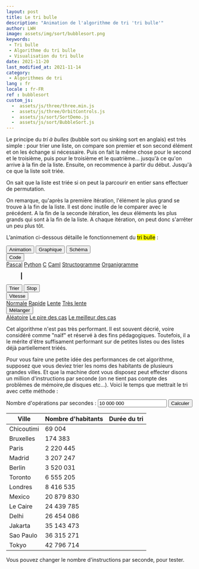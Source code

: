 ```yaml
---
layout: post
title: Le tri bulle
description: "Animation de l'algorithme de tri 'tri bulle'"
author: LWH
image: assets/img/sort/bubblesort.png
keywords: 
 - Tri bulle
 - Algorithme du tri bulle
 - Visualisation du tri bulle
date: 2021-11-20
last_modified_at: 2021-11-14
category: 
 - Algorithmes de tri 
lang : fr
locale : fr-FR
ref : bubblesort
custom_js:
  -  assets/js/three/three.min.js
  -  assets/js/three/OrbitControls.js
  -  assets/js/sort/SortDemo.js
  -  assets/js/sort/BubbleSort.js
---
```



Le principe du <em>tri à bulles</em> (bubble sort ou sinking sort en anglais) est très simple : pour trier une liste, on compare son premier et son second élément et on les échange si nécessaire. Puis on fait la même chose pour le second et le troisième, puis pour le troisième et le quatrième... jusqu'à ce qu'on arrive à la fin de la liste. Ensuite, on recommence à partir du début. Jusqu'à ce que la liste soit triée.

On sait que la liste est triée si on peut la parcourir en entier sans effectuer de permutation.

On remarque, qu'après la première itération, l'élément le plus grand se trouve à la fin de la liste. Il est donc inutile de le comparer avec le précédent. A la fin de la seconde itération, les deux éléments les plus grands qui sont à la fin de la liste. A chaque itération, on peut donc s'arrêter un peu plus tôt.

L’animation ci-dessous détaille le fonctionnement du <mark>tri bulle</mark> :
	
<div class="w3-bar w3-black">
	<button class="w3-bar-item w3-button" onclick="opentab('anim')">Animation</button>
	<button class="w3-bar-item w3-button" onclick="opentab('graph')">Graphique</button>
	<button class="w3-bar-item w3-button" onclick="opentab('schem')">Schéma</button>
	<div class="w3-dropdown-hover">
		<button class="w3-button">Code</button>
		<div class="w3-dropdown-content w3-bar-block w3-card-4">
		  <a href="#" class="w3-bar-item w3-button" title="Pascal" onclick="opentab('pascal');return false;">Pascal</a>
		  <a href="#" class="w3-bar-item w3-button" title="Python" onclick="opentab('python');return false;">Python</a>
		  <a href="#" class="w3-bar-item w3-button" title="C" onclick="opentab('C');return false;">C</a>
		  <a href="#" class="w3-bar-item w3-button" title="Caml" onclick="opentab('caml');return false;">Caml</a>				  
		  <a href="#" class="w3-bar-item w3-button" title="nsd" onclick="opentab('nsd');return false;">Structogramme</a>
		  <a href="#" class="w3-bar-item w3-button" title="Flowchart" onclick="opentab('flowchart');return false;">Organigramme</a>
		</div>
	</div>
</div>

<figure>
	<div id="anim" class="tab" style="position: relative;">
	<canvas id = "sort_canvas" width = "640" height = "295" class="animation" style="position:relative;top:0;left:0;border:1px solid #000000;  margin-bottom:0"> </canvas>
	<canvas id = "sort_canvas_layer" width = "640" height = "100" class="animation" style="position:absolute;top:0;left:0; margin-top:0;"></canvas>
	</div>
	<div id="graph" class="w3-container tab" style="display:none">
	<canvas id = "sort_canvas_graph" width = "640" height = "295" class="animation" style="position:relative;top:0;left:0;border:1px solid #000000;  margin-bottom:0;z-index: 0;"> </canvas>
	</div>
	<div id="schem" class="w3-container tab" style="display:none">
	<canvas id = "sort_canvas_schem" width = "640" height = "295" class="animation" style="position:relative;top:0;left:0;border:1px solid #000000; margin-bottom:0;z-index: 0;"> </canvas>
	</div>	
<div id="C" class="w3-container tab animation" style="display:none ;   width:100%;  height:395px; background-color:white;  overflow:scroll;">
	<div class="c"><ol>
	<li class="li1"><div class="de1"><span class="kw4">void</span> bubble_sort<span class="br0">&#40;</span><span class="kw4">int</span><span class="sy0">*</span> lst<span class="sy0">,</span> <span class="kw4">int</span> size<span class="br0">&#41;</span></div></li>
	<li class="li1"><div class="de1"><span class="br0">&#123;</span></div></li>
	<li class="li1"><div class="de1">&nbsp; &nbsp; <span class="kw4">int</span> pass <span class="sy0">=</span> <span class="nu0">0</span><span class="sy0">;</span></div></li>
	<li class="li1"><div class="de1">&nbsp; &nbsp; <span class="kw4">int</span> swapped <span class="sy0">=</span> <span class="nu0">1</span><span class="sy0">;</span></div></li>
	<li class="li2"><div class="de2">&nbsp; &nbsp; <span class="kw4">int</span> current<span class="sy0">;</span></div></li>
	<li class="li1"><div class="de1">&nbsp; &nbsp; <span class="kw1">while</span> <span class="br0">&#40;</span>swapped<span class="br0">&#41;</span> <span class="br0">&#123;</span></div></li>
	<li class="li1"><div class="de1">&nbsp; &nbsp; &nbsp; &nbsp; swapped <span class="sy0">=</span> <span class="nu0">0</span><span class="sy0">;</span></div></li>
	<li class="li1"><div class="de1">&nbsp; &nbsp; &nbsp; &nbsp; pass <span class="sy0">++;</span> &nbsp; &nbsp; &nbsp;</div></li>
	<li class="li1"><div class="de1">&nbsp; &nbsp; &nbsp; &nbsp; <span class="kw1">for</span> <span class="br0">&#40;</span>current<span class="sy0">=</span><span class="nu0">0</span><span class="sy0">;</span>current<span class="sy0">&lt;</span>size<span class="sy0">-</span>pass<span class="sy0">;</span>current<span class="sy0">++</span><span class="br0">&#41;</span> <span class="br0">&#123;</span></div></li>
	<li class="li2"><div class="de2">&nbsp; &nbsp; &nbsp; &nbsp; <span class="kw1">if</span> <span class="br0">&#40;</span>lst<span class="br0">&#91;</span>current<span class="br0">&#93;</span><span class="sy0">&gt;</span>lst<span class="br0">&#91;</span>current<span class="sy0">ez_plus</span><span class="nu0">1</span><span class="br0">&#93;</span><span class="br0">&#41;</span><span class="br0">&#123;</span></div></li>
	<li class="li1"><div class="de1">&nbsp; &nbsp; &nbsp; &nbsp; &nbsp; &nbsp; swapped <span class="sy0">=</span> <span class="nu0">1</span><span class="sy0">;</span></div></li>
	<li class="li1"><div class="de1">&nbsp; &nbsp; &nbsp; &nbsp; &nbsp; &nbsp; <span class="co1">// On permute les deux éléments</span></div></li>
	<li class="li1"><div class="de1">&nbsp; &nbsp; &nbsp; &nbsp; &nbsp; &nbsp; <span class="kw4">int</span> temp <span class="sy0">=</span> lst<span class="br0">&#91;</span>current<span class="br0">&#93;</span><span class="sy0">;</span></div></li>
	<li class="li1"><div class="de1">&nbsp; &nbsp; &nbsp; &nbsp; &nbsp; &nbsp; lst<span class="br0">&#91;</span>current<span class="br0">&#93;</span> <span class="sy0">=</span> lst<span class="br0">&#91;</span>current<span class="sy0">ez_plus</span><span class="nu0">1</span><span class="br0">&#93;</span><span class="sy0">;</span></div></li>
	<li class="li2"><div class="de2">&nbsp; &nbsp; &nbsp; &nbsp; &nbsp; &nbsp; lst<span class="br0">&#91;</span>current<span class="sy0">ez_plus</span><span class="nu0">1</span><span class="br0">&#93;</span> <span class="sy0">=</span> temp<span class="sy0">;</span></div></li>
	<li class="li1"><div class="de1">&nbsp; &nbsp; &nbsp; &nbsp; <span class="br0">&#125;</span></div></li>
	<li class="li1"><div class="de1">&nbsp; &nbsp; &nbsp; &nbsp; <span class="br0">&#125;</span></div></li>
	<li class="li1"><div class="de1">&nbsp; &nbsp; <span class="br0">&#125;</span></div></li>
	<li class="li1"><div class="de1"><span class="br0">&#125;</span></div></li>
	</ol></div>	
</div>

<div id="python" class="w3-container tab animation" style="display:none ;   width:100%;  height:395px; background-color:white;  overflow:scroll;">
<pre class="python"><code>
def bubble_sort(lst):
swapped = True
pass = 0
while swapped == True:
    swapped = False
    pass = pass + 1
    for current in range(0, len(tableau) - passage):
	if lst[current] > lst[current + 1]:
	    swapped = True
	    # On echange les deux elements
	    lst[current], lst[current + 1] = lst[current + 1],lst[current]
return tableau  
</code></pre>	

</div>		
	
<div id="pascal" class="w3-container tab animation" style="display:none ;   width:100%;  height:395px; background-color:white;  overflow:scroll;">
<pre class="pascal"><code>
type tab = array[1..20] of integer;
procedure bubble_sort(var tableau : tab);
    
var swapped : boolean;
    current : integer;
    temp : integer;
    pass : integer;
     
begin
  pass := 1;
  REPEAT
    swapped := false;
    for current := 1 to 20 - pass do
    begin
	if (lst[current] > lst[current + 1]) then
	begin
	    { on échange les deux éléments }
	    temp := lst[current];
	    lst[current]:=lst[current + 1];
	    lst[current + 1]:=temp;
	    swapped := true;
	end;
    end;
    pass := pass + 1;
    UNTIL (not swapped);
end;
</code></pre>
</div>
	
<div id="caml" class="w3-container tab animation" style="display:none ;   width:100%;  height:395px; background-color:white;  overflow:scroll;">	
<pre class="caml"><code>	
let bublle_sort lst =
        let pass= ref 1 and swapped = ref true in
        while (!swapped = true) do
            swapped := false;
            pass := !pass + 1;
            for current = 0 to (Array.length lst) - !pass do
                if lst.(current) > lst.(current + 1) then
                begin
                    (* On echange les deux elements *)
                    swapped := true;
                    let temp = lst.(current) in
                    begin
                       lst.(current) <- lst.(current + 1);
                       lst.(current + 1) <- temp;
                    end
                end
            done;
        done;
    lst;;
 </code></pre>
</div>
	
<div id="flowchart" class="w3-container tab animation" style="display:none ;   width:100%;  height:395px; background-color:white;  overflow:scroll;">		
<svg xmlns="http://www.w3.org/2000/svg" style="background-color: rgb(255, 255, 255);" xmlns:xlink="http://www.w3.org/1999/xlink" version="1.1" width="571px" height="611px" viewBox="-0.5 -0.5 571 611"><defs/><g><path d="M 81 41 L 81 72.76" fill="none" stroke="rgba(0, 0, 0, 1)" stroke-width="2" stroke-miterlimit="10" pointer-events="stroke"/><path d="M 81 78.76 L 77 70.76 L 81 72.76 L 85 70.76 Z" fill="rgba(0, 0, 0, 1)" stroke="rgba(0, 0, 0, 1)" stroke-width="2" stroke-miterlimit="10" pointer-events="all"/><rect x="1" y="1" width="160" height="40" rx="6" ry="6" fill="rgba(255, 255, 255, 1)" stroke="rgba(0, 0, 0, 1)" stroke-width="2" pointer-events="all"/><g transform="translate(-0.5 -0.5)"><switch><foreignObject style="overflow: visible; text-align: left;" pointer-events="none" width="100%" height="100%" requiredFeatures="http://www.w3.org/TR/SVG11/feature#Extensibility"><div xmlns="http://www.w3.org/1999/xhtml" style="display: flex; align-items: unsafe center; justify-content: unsafe center; width: 158px; height: 1px; padding-top: 21px; margin-left: 2px;"><div style="box-sizing: border-box; font-size: 0px; text-align: center;" data-drawio-colors="color: rgba(0, 0, 0, 1); "><div style="display: inline-block; font-size: 12px; font-family: Helvetica; color: rgb(0, 0, 0); line-height: 1.2; pointer-events: all; white-space: normal; overflow-wrap: normal;"><b>START</b></div></div></div></foreignObject><text x="81" y="25" fill="rgba(0, 0, 0, 1)" font-family="Helvetica" font-size="12px" text-anchor="middle">START</text></switch></g><path d="M 261 391 L 261 512.76" fill="none" stroke="#3700cc" stroke-width="2" stroke-miterlimit="10" pointer-events="stroke"/><path d="M 261 518.76 L 257 510.76 L 261 512.76 L 265 510.76 Z" fill="#3700cc" stroke="#3700cc" stroke-width="2" stroke-miterlimit="10" pointer-events="all"/><g transform="translate(-0.5 -0.5)"><switch><foreignObject style="overflow: visible; text-align: left;" pointer-events="none" width="100%" height="100%" requiredFeatures="http://www.w3.org/TR/SVG11/feature#Extensibility"><div xmlns="http://www.w3.org/1999/xhtml" style="display: flex; align-items: unsafe center; justify-content: unsafe center; width: 1px; height: 1px; padding-top: 405px; margin-left: 263px;"><div style="box-sizing: border-box; font-size: 0px; text-align: center;" data-drawio-colors="color: rgba(0, 0, 0, 1); background-color: rgba(255, 255, 255, 1); "><div style="display: inline-block; font-size: 11px; font-family: Helvetica; color: rgb(0, 0, 0); line-height: 1.2; pointer-events: all; background-color: rgb(255, 255, 255); white-space: nowrap;">No</div></div></div></foreignObject><text x="263" y="408" fill="rgba(0, 0, 0, 1)" font-family="Helvetica" font-size="11px" text-anchor="middle">No</text></switch></g><path d="M 311 351 L 352.76 351" fill="none" stroke="#005700" stroke-width="2" stroke-miterlimit="10" pointer-events="stroke"/><path d="M 358.76 351 L 350.76 355 L 352.76 351 L 350.76 347 Z" fill="#005700" stroke="#005700" stroke-width="2" stroke-miterlimit="10" pointer-events="all"/><g transform="translate(-0.5 -0.5)"><switch><foreignObject style="overflow: visible; text-align: left;" pointer-events="none" width="100%" height="100%" requiredFeatures="http://www.w3.org/TR/SVG11/feature#Extensibility"><div xmlns="http://www.w3.org/1999/xhtml" style="display: flex; align-items: unsafe center; justify-content: unsafe center; width: 1px; height: 1px; padding-top: 351px; margin-left: 336px;"><div style="box-sizing: border-box; font-size: 0px; text-align: center;" data-drawio-colors="color: rgba(0, 0, 0, 1); background-color: rgba(255, 255, 255, 1); "><div style="display: inline-block; font-size: 11px; font-family: Helvetica; color: rgb(0, 0, 0); line-height: 1.2; pointer-events: all; background-color: rgb(255, 255, 255); white-space: nowrap;">Yes</div></div></div></foreignObject><text x="336" y="354" fill="rgba(0, 0, 0, 1)" font-family="Helvetica" font-size="11px" text-anchor="middle">Yes</text></switch></g><path d="M 261 311 L 311 351 L 261 391 L 211 351 Z" fill="#99ffff" stroke="#3333ff" stroke-width="2" stroke-miterlimit="10" pointer-events="all"/><g transform="translate(-0.5 -0.5)"><switch><foreignObject style="overflow: visible; text-align: left;" pointer-events="none" width="100%" height="100%" requiredFeatures="http://www.w3.org/TR/SVG11/feature#Extensibility"><div xmlns="http://www.w3.org/1999/xhtml" style="display: flex; align-items: unsafe center; justify-content: unsafe center; width: 90px; height: 1px; padding-top: 349px; margin-left: 216px;"><div style="box-sizing: border-box; font-size: 0px; text-align: center;" data-drawio-colors="color: rgba(0, 0, 0, 1); "><div style="display: inline-block; font-size: 12px; font-family: Helvetica; color: rgb(0, 0, 0); line-height: 1.2; pointer-events: all; white-space: normal; overflow-wrap: normal;">cpt &lt; Passnum</div></div></div></foreignObject><text x="261" y="353" fill="rgba(0, 0, 0, 1)" font-family="Helvetica" font-size="12px" text-anchor="middle">cpt &lt; Passnum</text></switch></g><path d="M 261 561 L 261 601 L 561 601 L 561 141 L 89.24 141" fill="none" stroke="#3700cc" stroke-width="2" stroke-miterlimit="10" pointer-events="stroke"/><path d="M 83.24 141 L 91.24 137 L 89.24 141 L 91.24 145 Z" fill="#3700cc" stroke="#3700cc" stroke-width="2" stroke-miterlimit="10" pointer-events="all"/><rect x="201" y="521" width="120" height="40" rx="6" ry="6" fill="#99ffff" stroke="#3333ff" stroke-width="2" pointer-events="all"/><g transform="translate(-0.5 -0.5)"><switch><foreignObject style="overflow: visible; text-align: left;" pointer-events="none" width="100%" height="100%" requiredFeatures="http://www.w3.org/TR/SVG11/feature#Extensibility"><div xmlns="http://www.w3.org/1999/xhtml" style="display: flex; align-items: unsafe center; justify-content: unsafe center; width: 118px; height: 1px; padding-top: 541px; margin-left: 202px;"><div style="box-sizing: border-box; font-size: 0px; text-align: center;" data-drawio-colors="color: rgba(0, 0, 0, 1); "><div style="display: inline-block; font-size: 12px; font-family: Helvetica; color: rgb(0, 0, 0); line-height: 1.2; pointer-events: all; white-space: normal; overflow-wrap: normal;">Passnum = passnum - 1</div></div></div></foreignObject><text x="261" y="545" fill="rgba(0, 0, 0, 1)" font-family="Helvetica" font-size="12px" text-anchor="middle">Passnum = passnum - 1</text></switch></g><path d="M 131 201 L 261 201 L 261 232.76" fill="none" stroke="#001dbc" stroke-width="2" stroke-miterlimit="10" pointer-events="stroke"/><path d="M 261 238.76 L 257 230.76 L 261 232.76 L 265 230.76 Z" fill="#001dbc" stroke="#001dbc" stroke-width="2" stroke-miterlimit="10" pointer-events="all"/><g transform="translate(-0.5 -0.5)"><switch><foreignObject style="overflow: visible; text-align: left;" pointer-events="none" width="100%" height="100%" requiredFeatures="http://www.w3.org/TR/SVG11/feature#Extensibility"><div xmlns="http://www.w3.org/1999/xhtml" style="display: flex; align-items: unsafe center; justify-content: unsafe center; width: 1px; height: 1px; padding-top: 206px; margin-left: 160px;"><div style="box-sizing: border-box; font-size: 0px; text-align: center;" data-drawio-colors="color: rgba(0, 0, 0, 1); background-color: rgba(255, 255, 255, 1); "><div style="display: inline-block; font-size: 11px; font-family: Helvetica; color: rgb(0, 0, 0); line-height: 1.2; pointer-events: all; background-color: rgb(255, 255, 255); white-space: nowrap;">Yes</div></div></div></foreignObject><text x="160" y="209" fill="rgba(0, 0, 0, 1)" font-family="Helvetica" font-size="11px" text-anchor="middle">Yes</text></switch></g><path d="M 81 241 L 81 512.76" fill="none" stroke="rgba(0, 0, 0, 1)" stroke-width="2" stroke-miterlimit="10" pointer-events="stroke"/><path d="M 81 518.76 L 77 510.76 L 81 512.76 L 85 510.76 Z" fill="rgba(0, 0, 0, 1)" stroke="rgba(0, 0, 0, 1)" stroke-width="2" stroke-miterlimit="10" pointer-events="all"/><g transform="translate(-0.5 -0.5)"><switch><foreignObject style="overflow: visible; text-align: left;" pointer-events="none" width="100%" height="100%" requiredFeatures="http://www.w3.org/TR/SVG11/feature#Extensibility"><div xmlns="http://www.w3.org/1999/xhtml" style="display: flex; align-items: unsafe center; justify-content: unsafe center; width: 1px; height: 1px; padding-top: 370px; margin-left: 82px;"><div style="box-sizing: border-box; font-size: 0px; text-align: center;" data-drawio-colors="color: rgba(0, 0, 0, 1); background-color: rgba(255, 255, 255, 1); "><div style="display: inline-block; font-size: 11px; font-family: Helvetica; color: rgb(0, 0, 0); line-height: 1.2; pointer-events: all; background-color: rgb(255, 255, 255); white-space: nowrap;">No</div></div></div></foreignObject><text x="82" y="373" fill="rgba(0, 0, 0, 1)" font-family="Helvetica" font-size="11px" text-anchor="middle">No</text></switch></g><path d="M 81 161 L 131 201 L 81 241 L 31 201 Z" fill="rgba(255, 255, 255, 1)" stroke="rgba(0, 0, 0, 1)" stroke-width="2" stroke-miterlimit="10" pointer-events="all"/><g transform="translate(-0.5 -0.5)"><switch><foreignObject style="overflow: visible; text-align: left;" pointer-events="none" width="100%" height="100%" requiredFeatures="http://www.w3.org/TR/SVG11/feature#Extensibility"><div xmlns="http://www.w3.org/1999/xhtml" style="display: flex; align-items: unsafe center; justify-content: unsafe center; width: 90px; height: 1px; padding-top: 199px; margin-left: 36px;"><div style="box-sizing: border-box; font-size: 0px; text-align: center;" data-drawio-colors="color: rgba(0, 0, 0, 1); "><div style="display: inline-block; font-size: 12px; font-family: Helvetica; color: rgb(0, 0, 0); line-height: 1.2; pointer-events: all; white-space: normal; overflow-wrap: normal;">Passnum&gt;0 ?</div></div></div></foreignObject><text x="81" y="203" fill="rgba(0, 0, 0, 1)" font-family="Helvetica" font-size="12px" text-anchor="middle">Passnum&gt;0 ?</text></switch></g><path d="M 261 281 L 261 301 L 261 291 L 261 302.76" fill="none" stroke="#3700cc" stroke-width="2" stroke-miterlimit="10" pointer-events="stroke"/><path d="M 261 308.76 L 257 300.76 L 261 302.76 L 265 300.76 Z" fill="#3700cc" stroke="#3700cc" stroke-width="2" stroke-miterlimit="10" pointer-events="all"/><rect x="201" y="241" width="120" height="40" rx="6" ry="6" fill="#99ffff" stroke="#3333ff" stroke-width="2" pointer-events="all"/><g transform="translate(-0.5 -0.5)"><switch><foreignObject style="overflow: visible; text-align: left;" pointer-events="none" width="100%" height="100%" requiredFeatures="http://www.w3.org/TR/SVG11/feature#Extensibility"><div xmlns="http://www.w3.org/1999/xhtml" style="display: flex; align-items: unsafe center; justify-content: unsafe center; width: 118px; height: 1px; padding-top: 261px; margin-left: 202px;"><div style="box-sizing: border-box; font-size: 0px; text-align: center;" data-drawio-colors="color: rgba(0, 0, 0, 1); "><div style="display: inline-block; font-size: 12px; font-family: Helvetica; color: rgb(0, 0, 0); line-height: 1.2; pointer-events: all; white-space: normal; overflow-wrap: normal;">cpt = 1</div></div></div></foreignObject><text x="261" y="265" fill="rgba(0, 0, 0, 1)" font-family="Helvetica" font-size="12px" text-anchor="middle">cpt = 1</text></switch></g><path d="M 421 461 L 421 512.76" fill="none" stroke="#005700" stroke-width="2" stroke-miterlimit="10" pointer-events="stroke"/><path d="M 421 518.76 L 417 510.76 L 421 512.76 L 425 510.76 Z" fill="#005700" stroke="#005700" stroke-width="2" stroke-miterlimit="10" pointer-events="all"/><rect x="361" y="421" width="120" height="40" rx="6" ry="6" fill="#ccffe6" stroke="#4d9900" stroke-width="2" pointer-events="all"/><g transform="translate(-0.5 -0.5)"><switch><foreignObject style="overflow: visible; text-align: left;" pointer-events="none" width="100%" height="100%" requiredFeatures="http://www.w3.org/TR/SVG11/feature#Extensibility"><div xmlns="http://www.w3.org/1999/xhtml" style="display: flex; align-items: unsafe center; justify-content: unsafe center; width: 118px; height: 1px; padding-top: 441px; margin-left: 362px;"><div style="box-sizing: border-box; font-size: 0px; text-align: center;" data-drawio-colors="color: rgba(0, 0, 0, 1); "><div style="display: inline-block; font-size: 12px; font-family: Helvetica; color: rgb(0, 0, 0); line-height: 1.2; pointer-events: all; white-space: normal; overflow-wrap: normal;">swap arr[cpt] arr[cpt+1]</div></div></div></foreignObject><text x="421" y="445" fill="rgba(0, 0, 0, 1)" font-family="Helvetica" font-size="12px" text-anchor="middle">swap arr[cpt] arr[cp...</text></switch></g><path d="M 81 121 L 81 152.76" fill="none" stroke="rgba(0, 0, 0, 1)" stroke-width="2" stroke-miterlimit="10" pointer-events="stroke"/><path d="M 81 158.76 L 77 150.76 L 81 152.76 L 85 150.76 Z" fill="rgba(0, 0, 0, 1)" stroke="rgba(0, 0, 0, 1)" stroke-width="2" stroke-miterlimit="10" pointer-events="all"/><rect x="1" y="81" width="160" height="40" fill="rgba(255, 255, 255, 1)" stroke="rgba(0, 0, 0, 1)" stroke-width="2" pointer-events="all"/><g transform="translate(-0.5 -0.5)"><switch><foreignObject style="overflow: visible; text-align: left;" pointer-events="none" width="100%" height="100%" requiredFeatures="http://www.w3.org/TR/SVG11/feature#Extensibility"><div xmlns="http://www.w3.org/1999/xhtml" style="display: flex; align-items: unsafe center; justify-content: unsafe center; width: 158px; height: 1px; padding-top: 101px; margin-left: 2px;"><div style="box-sizing: border-box; font-size: 0px; text-align: center;" data-drawio-colors="color: rgba(0, 0, 0, 1); "><div style="display: inline-block; font-size: 12px; font-family: Helvetica; color: rgb(0, 0, 0); line-height: 1.2; pointer-events: all; white-space: normal; overflow-wrap: normal;">Passnum = len(arr) - 1</div></div></div></foreignObject><text x="81" y="105" fill="rgba(0, 0, 0, 1)" font-family="Helvetica" font-size="12px" text-anchor="middle">Passnum = len(arr) - 1</text></switch></g><rect x="1" y="521" width="160" height="40" rx="6" ry="6" fill="rgba(255, 255, 255, 1)" stroke="rgba(0, 0, 0, 1)" stroke-width="2" pointer-events="all"/><g transform="translate(-0.5 -0.5)"><switch><foreignObject style="overflow: visible; text-align: left;" pointer-events="none" width="100%" height="100%" requiredFeatures="http://www.w3.org/TR/SVG11/feature#Extensibility"><div xmlns="http://www.w3.org/1999/xhtml" style="display: flex; align-items: unsafe center; justify-content: unsafe center; width: 158px; height: 1px; padding-top: 541px; margin-left: 2px;"><div style="box-sizing: border-box; font-size: 0px; text-align: center;" data-drawio-colors="color: rgba(0, 0, 0, 1); "><div style="display: inline-block; font-size: 12px; font-family: Helvetica; color: rgb(0, 0, 0); line-height: 1.2; pointer-events: all; white-space: normal; overflow-wrap: normal;"><b>END</b></div></div></div></foreignObject><text x="81" y="545" fill="rgba(0, 0, 0, 1)" font-family="Helvetica" font-size="12px" text-anchor="middle">END</text></switch></g><path d="M 421 391 L 421 411 L 421 401 L 421 412.76" fill="none" stroke="#005700" stroke-width="2" stroke-miterlimit="10" pointer-events="stroke"/><path d="M 421 418.76 L 417 410.76 L 421 412.76 L 425 410.76 Z" fill="#005700" stroke="#005700" stroke-width="2" stroke-miterlimit="10" pointer-events="all"/><g transform="translate(-0.5 -0.5)"><switch><foreignObject style="overflow: visible; text-align: left;" pointer-events="none" width="100%" height="100%" requiredFeatures="http://www.w3.org/TR/SVG11/feature#Extensibility"><div xmlns="http://www.w3.org/1999/xhtml" style="display: flex; align-items: unsafe center; justify-content: unsafe center; width: 1px; height: 1px; padding-top: 406px; margin-left: 421px;"><div style="box-sizing: border-box; font-size: 0px; text-align: center;" data-drawio-colors="color: rgba(0, 0, 0, 1); background-color: rgba(255, 255, 255, 1); "><div style="display: inline-block; font-size: 11px; font-family: Helvetica; color: rgb(0, 0, 0); line-height: 1.2; pointer-events: all; background-color: rgb(255, 255, 255); white-space: nowrap;">Yes</div></div></div></foreignObject><text x="421" y="409" fill="rgba(0, 0, 0, 1)" font-family="Helvetica" font-size="11px" text-anchor="middle">Yes</text></switch></g><path d="M 481 351 L 501 351 L 501 491 L 429.24 491" fill="none" stroke="#005700" stroke-width="2" stroke-miterlimit="10" pointer-events="stroke"/><path d="M 423.24 491 L 431.24 487 L 429.24 491 L 431.24 495 Z" fill="#005700" stroke="#005700" stroke-width="2" stroke-miterlimit="10" pointer-events="all"/><g transform="translate(-0.5 -0.5)"><switch><foreignObject style="overflow: visible; text-align: left;" pointer-events="none" width="100%" height="100%" requiredFeatures="http://www.w3.org/TR/SVG11/feature#Extensibility"><div xmlns="http://www.w3.org/1999/xhtml" style="display: flex; align-items: unsafe center; justify-content: unsafe center; width: 1px; height: 1px; padding-top: 451px; margin-left: 501px;"><div style="box-sizing: border-box; font-size: 0px; text-align: center;" data-drawio-colors="color: rgba(0, 0, 0, 1); background-color: rgba(255, 255, 255, 1); "><div style="display: inline-block; font-size: 11px; font-family: Helvetica; color: rgb(0, 0, 0); line-height: 1.2; pointer-events: all; background-color: rgb(255, 255, 255); white-space: nowrap;">No</div></div></div></foreignObject><text x="501" y="454" fill="rgba(0, 0, 0, 1)" font-family="Helvetica" font-size="11px" text-anchor="middle">No</text></switch></g><path d="M 421 311 L 481 351 L 421 391 L 361 351 Z" fill="#ccffe6" stroke="#4d9900" stroke-width="2" stroke-miterlimit="10" pointer-events="all"/><g transform="translate(-0.5 -0.5)"><switch><foreignObject style="overflow: visible; text-align: left;" pointer-events="none" width="100%" height="100%" requiredFeatures="http://www.w3.org/TR/SVG11/feature#Extensibility"><div xmlns="http://www.w3.org/1999/xhtml" style="display: flex; align-items: unsafe center; justify-content: unsafe center; width: 118px; height: 1px; padding-top: 351px; margin-left: 362px;"><div style="box-sizing: border-box; font-size: 0px; text-align: center;" data-drawio-colors="color: rgba(0, 0, 0, 1); "><div style="display: inline-block; font-size: 12px; font-family: Helvetica; color: rgb(0, 0, 0); line-height: 1.2; pointer-events: all; white-space: normal; overflow-wrap: normal;"><div>arr[cpt] <br /></div><div>&gt;<br /></div><div>arr[cpt+1]<br /></div></div></div></div></foreignObject><text x="421" y="355" fill="rgba(0, 0, 0, 1)" font-family="Helvetica" font-size="12px" text-anchor="middle">arr[cpt]...</text></switch></g><path d="M 481 541 L 531 541 L 531 291 L 269.24 291" fill="none" stroke="#005700" stroke-width="2" stroke-miterlimit="10" pointer-events="stroke"/><path d="M 263.24 291 L 271.24 287 L 269.24 291 L 271.24 295 Z" fill="#005700" stroke="#005700" stroke-width="2" stroke-miterlimit="10" pointer-events="all"/><rect x="361" y="521" width="120" height="40" rx="6" ry="6" fill="#ccffe6" stroke="#4d9900" stroke-width="2" pointer-events="all"/><g transform="translate(-0.5 -0.5)"><switch><foreignObject style="overflow: visible; text-align: left;" pointer-events="none" width="100%" height="100%" requiredFeatures="http://www.w3.org/TR/SVG11/feature#Extensibility"><div xmlns="http://www.w3.org/1999/xhtml" style="display: flex; align-items: unsafe center; justify-content: unsafe center; width: 118px; height: 1px; padding-top: 541px; margin-left: 362px;"><div style="box-sizing: border-box; font-size: 0px; text-align: center;" data-drawio-colors="color: rgba(0, 0, 0, 1); "><div style="display: inline-block; font-size: 12px; font-family: Helvetica; color: rgb(0, 0, 0); line-height: 1.2; pointer-events: all; white-space: normal; overflow-wrap: normal;">cpt = cpt + 1</div></div></div></foreignObject><text x="421" y="545" fill="rgba(0, 0, 0, 1)" font-family="Helvetica" font-size="12px" text-anchor="middle">cpt = cpt + 1</text></switch></g></g><switch><g requiredFeatures="http://www.w3.org/TR/SVG11/feature#Extensibility"/><a transform="translate(0,-5)" xlink:href="https://www.diagrams.net/doc/faq/svg-export-text-problems" target="_blank"><text text-anchor="middle" font-size="10px" x="50%" y="100%">SVG 1.1 non pris en charge</text></a></switch></svg></div>	

<div id="nsd" class="w3-container tab animation" style="display:none ;   width:100%;  height:395px; background-color:white;  overflow:scroll;">
<svg xmlns="http://www.w3.org/2000/svg" xmlns:xlink="http://www.w3.org/1999/xlink" version="1.1" width="402px" height="441px" viewBox="-0.5 -0.5 402 441"><defs/><g><rect x="0" y="0" width="400" height="60" fill="rgba(255, 255, 255, 1)" stroke="rgba(0, 0, 0, 1)" pointer-events="all"/><g transform="translate(-0.5 -0.5)"><switch><foreignObject style="overflow: visible; text-align: left;" pointer-events="none" width="100%" height="100%" requiredFeatures="http://www.w3.org/TR/SVG11/feature#Extensibility"><div xmlns="http://www.w3.org/1999/xhtml" style="display: flex; align-items: unsafe center; justify-content: unsafe center; width: 398px; height: 1px; padding-top: 30px; margin-left: 1px;"><div style="box-sizing: border-box; font-size: 0px; text-align: center;" data-drawio-colors="color: rgba(0, 0, 0, 1); "><div style="display: inline-block; font-size: 12px; font-family: Helvetica; color: rgb(0, 0, 0); line-height: 1.2; pointer-events: all; white-space: normal; overflow-wrap: normal;"><font style="font-size: 17px"><b><font color="#0000FF">LST </font>: ARRAY OF INTEGER</b></font></div></div></div></foreignObject><text x="200" y="34" fill="rgba(0, 0, 0, 1)" font-family="Helvetica" font-size="12px" text-anchor="middle">LST : ARRAY OF INTEGER</text></switch></g><rect x="0" y="60" width="400" height="60" fill="rgba(255, 255, 255, 1)" stroke="rgba(0, 0, 0, 1)" pointer-events="all"/><g transform="translate(-0.5 -0.5)"><switch><foreignObject style="overflow: visible; text-align: left;" pointer-events="none" width="100%" height="100%" requiredFeatures="http://www.w3.org/TR/SVG11/feature#Extensibility"><div xmlns="http://www.w3.org/1999/xhtml" style="display: flex; align-items: unsafe center; justify-content: unsafe center; width: 398px; height: 1px; padding-top: 90px; margin-left: 1px;"><div style="box-sizing: border-box; font-size: 0px; text-align: center;" data-drawio-colors="color: rgba(0, 0, 0, 1); "><div style="display: inline-block; font-size: 17px; font-family: Helvetica; color: rgb(0, 0, 0); line-height: 1.2; pointer-events: all; white-space: normal; overflow-wrap: normal;"><b><font color="#0000FF">SIZE </font>= length(<font color="#0000FF">LST</font>) + 1</b></div></div></div></foreignObject><text x="200" y="95" fill="rgba(0, 0, 0, 1)" font-family="Helvetica" font-size="17px" text-anchor="middle">SIZE = length(LST) + 1</text></switch></g><rect x="0" y="120" width="400" height="320" fill="rgba(255, 255, 255, 1)" stroke="rgba(0, 0, 0, 1)" pointer-events="all"/><rect x="10" y="120" width="370" height="30" fill="none" stroke="none" pointer-events="all"/><g transform="translate(-0.5 -0.5)"><switch><foreignObject style="overflow: visible; text-align: left;" pointer-events="none" width="100%" height="100%" requiredFeatures="http://www.w3.org/TR/SVG11/feature#Extensibility"><div xmlns="http://www.w3.org/1999/xhtml" style="display: flex; align-items: unsafe center; justify-content: unsafe flex-start; width: 368px; height: 1px; padding-top: 135px; margin-left: 12px;"><div style="box-sizing: border-box; font-size: 0px; text-align: left;" data-drawio-colors="color: rgba(0, 0, 0, 1); "><div style="display: inline-block; font-size: 17px; font-family: Helvetica; color: rgb(0, 0, 0); line-height: 1.2; pointer-events: all; white-space: normal; overflow-wrap: normal;"><div align="left"><b>FOR <font color="#0000FF">PASS</font>=<font color="#0000FF">SIZE </font>DOWNTO 0</b></div></div></div></div></foreignObject><text x="12" y="140" fill="rgba(0, 0, 0, 1)" font-family="Helvetica" font-size="17px">FOR PASS=SIZE DOWNTO 0</text></switch></g><rect x="50" y="160" width="350" height="280" fill="rgba(255, 255, 255, 1)" stroke="rgba(0, 0, 0, 1)" pointer-events="all"/><rect x="50" y="220" width="350" height="130" fill="rgba(255, 255, 255, 1)" stroke="rgba(0, 0, 0, 1)" pointer-events="all"/><rect x="55" y="170" width="290" height="30" fill="none" stroke="none" pointer-events="all"/><g transform="translate(-0.5 -0.5)"><switch><foreignObject style="overflow: visible; text-align: left;" pointer-events="none" width="100%" height="100%" requiredFeatures="http://www.w3.org/TR/SVG11/feature#Extensibility"><div xmlns="http://www.w3.org/1999/xhtml" style="display: flex; align-items: unsafe center; justify-content: unsafe flex-start; width: 288px; height: 1px; padding-top: 185px; margin-left: 57px;"><div style="box-sizing: border-box; font-size: 0px; text-align: left;" data-drawio-colors="color: rgba(0, 0, 0, 1); "><div style="display: inline-block; font-size: 17px; font-family: Helvetica; color: rgb(0, 0, 0); line-height: 1.2; pointer-events: all; font-weight: bold; white-space: normal; overflow-wrap: normal;">FOR <font color="#0000FF">CURRENT </font>= 1 TO <font color="#0000FF">PASS</font></div></div></div></foreignObject><text x="57" y="190" fill="rgba(0, 0, 0, 1)" font-family="Helvetica" font-size="17px" font-weight="bold">FOR CURRENT = 1 TO PASS</text></switch></g><rect x="50" y="350" width="180" height="90" fill="rgba(255, 255, 255, 1)" stroke="rgba(0, 0, 0, 1)" pointer-events="all"/><g transform="translate(-0.5 -0.5)"><switch><foreignObject style="overflow: visible; text-align: left;" pointer-events="none" width="100%" height="100%" requiredFeatures="http://www.w3.org/TR/SVG11/feature#Extensibility"><div xmlns="http://www.w3.org/1999/xhtml" style="display: flex; align-items: unsafe center; justify-content: unsafe center; width: 172px; height: 1px; padding-top: 395px; margin-left: 57px;"><div style="box-sizing: border-box; font-size: 0px; text-align: center;" data-drawio-colors="color: rgba(0, 0, 0, 1); "><div style="display: inline-block; font-size: 17px; font-family: Helvetica; color: rgb(0, 0, 0); line-height: 1.2; pointer-events: all; white-space: normal; overflow-wrap: normal;"><div align="left"><b>SWAP <font color="#0000FF">LST</font>[<font color="#0000FF">CURRENT</font>]</b></div><div align="left"><b><font color="#0000FF">LST</font>[<font color="#0000FF">CURRENT</font>+1]<br /></b></div></div></div></div></foreignObject><text x="143" y="400" fill="rgba(0, 0, 0, 1)" font-family="Helvetica" font-size="17px" text-anchor="middle">SWAP LST[CURRENT]...</text></switch></g><path d="M 230 350 L 400 220" fill="none" stroke="rgba(0, 0, 0, 1)" stroke-miterlimit="10" pointer-events="stroke"/><path d="M 230 350 L 50 220" fill="none" stroke="rgba(0, 0, 0, 1)" stroke-miterlimit="10" pointer-events="stroke"/><rect x="200" y="245" width="60" height="50" fill="none" stroke="none" pointer-events="all"/><g transform="translate(-0.5 -0.5)"><switch><foreignObject style="overflow: visible; text-align: left;" pointer-events="none" width="100%" height="100%" requiredFeatures="http://www.w3.org/TR/SVG11/feature#Extensibility"><div xmlns="http://www.w3.org/1999/xhtml" style="display: flex; align-items: unsafe center; justify-content: unsafe center; width: 58px; height: 1px; padding-top: 270px; margin-left: 201px;"><div style="box-sizing: border-box; font-size: 0px; text-align: center;" data-drawio-colors="color: rgba(0, 0, 0, 1); "><div style="display: inline-block; font-size: 17px; font-family: Helvetica; color: rgb(0, 0, 0); line-height: 1.2; pointer-events: all; font-weight: bold; white-space: normal; overflow-wrap: normal;"><div><font color="#0000FF">LST</font>[<font color="#0000FF">CURRENT</font>]</div><div>&gt;</div><div><font color="#0000FF">LST</font>[<font color="#0000FF">CURRENT</font>+1]<br /></div><div>?<br /></div></div></div></div></foreignObject><text x="230" y="275" fill="rgba(0, 0, 0, 1)" font-family="Helvetica" font-size="17px" text-anchor="middle" font-weight="bold">LST[CUR...</text></switch></g><rect x="320" y="295" width="60" height="30" fill="none" stroke="none" pointer-events="all"/><g transform="translate(-0.5 -0.5)"><switch><foreignObject style="overflow: visible; text-align: left;" pointer-events="none" width="100%" height="100%" requiredFeatures="http://www.w3.org/TR/SVG11/feature#Extensibility"><div xmlns="http://www.w3.org/1999/xhtml" style="display: flex; align-items: unsafe center; justify-content: unsafe center; width: 58px; height: 1px; padding-top: 310px; margin-left: 321px;"><div style="box-sizing: border-box; font-size: 0px; text-align: center;" data-drawio-colors="color: rgba(0, 0, 0, 1); "><div style="display: inline-block; font-size: 17px; font-family: Helvetica; color: rgb(0, 0, 0); line-height: 1.2; pointer-events: all; white-space: normal; overflow-wrap: normal;"><font color="#FF0000"><b>FALSE</b></font></div></div></div></foreignObject><text x="350" y="315" fill="rgba(0, 0, 0, 1)" font-family="Helvetica" font-size="17px" text-anchor="middle">FALSE</text></switch></g><rect x="70" y="295" width="60" height="30" fill="none" stroke="none" pointer-events="all"/><g transform="translate(-0.5 -0.5)"><switch><foreignObject style="overflow: visible; text-align: left;" pointer-events="none" width="100%" height="100%" requiredFeatures="http://www.w3.org/TR/SVG11/feature#Extensibility"><div xmlns="http://www.w3.org/1999/xhtml" style="display: flex; align-items: unsafe center; justify-content: unsafe center; width: 58px; height: 1px; padding-top: 310px; margin-left: 71px;"><div style="box-sizing: border-box; font-size: 0px; text-align: center;" data-drawio-colors="color: rgba(0, 0, 0, 1); "><div style="display: inline-block; font-size: 17px; font-family: Helvetica; color: rgb(0, 0, 0); line-height: 1.2; pointer-events: all; white-space: normal; overflow-wrap: normal;"><font color="#4D9900"><b>TRUE</b></font></div></div></div></foreignObject><text x="100" y="315" fill="rgba(0, 0, 0, 1)" font-family="Helvetica" font-size="17px" text-anchor="middle">TRUE</text></switch></g></g><switch><g requiredFeatures="http://www.w3.org/TR/SVG11/feature#Extensibility"/><a transform="translate(0,-5)" xlink:href="https://www.diagrams.net/doc/faq/svg-export-text-problems" target="_blank"><text text-anchor="middle" font-size="10px" x="50%" y="100%">Viewer does not support full SVG 1.1</text></a></switch></svg>
</div>
	
</figure>

<div class="w3-bar w3-black">
	<button class="w3-bar-item w3-button" onclick="sortdem.start(algo);return false;">Trier</button>
	<button class="w3-bar-item w3-button" onclick="algo.stop();return false;">Stop</button>
	<div class="w3-dropdown-hover">
		<button class="w3-button">Vitesse</button>
		<div class="w3-dropdown-content w3-bar-block w3-card-4">
		  <a href="#" class="w3-bar-item w3-button" title="Vitesse normale" href="PleaseEnableJavascript.html" onclick="sortdem.setSpeed(0.5);return false;">Normale</a>
		  <a href="#" class="w3-bar-item w3-button" title="Vitesse rapide" href="PleaseEnableJavascript.html" onclick="sortdem.setSpeed(1);return false;">Rapide</a>
		  <a href="#" class="w3-bar-item w3-button" title="Vitesse lente" href="PleaseEnableJavascript.html" onclick="sortdem.setSpeed(0.2);return false;">Lente</a>
		  <a href="#" class="w3-bar-item w3-button" title="Vitesse très lente" href="PleaseEnableJavascript.html" onclick="sortdem.setSpeed(0.1);return false;">Très lente</a>
		</div>
	</div>
	<div class="w3-dropdown-hover">
		<button class="w3-button">Mélanger</button>
		<div class="w3-dropdown-content w3-bar-block w3-card-4">
		  <a href="#" class="w3-bar-item w3-button" title="Aléatoire" href="PleaseEnableJavascript.html" onclick="sortdem.shuffle('A');return false;">Aléatoire</a>
		  <a href="#" class="w3-bar-item w3-button" title="Le pire des cas" href="PleaseEnableJavascript.html" onclick="sortdem.shuffle('W');return false;">Le pire des cas</a>
		  <a href="#" class="w3-bar-item w3-button" title="Vitesse lente" href="PleaseEnableJavascript.html" onclick="sortdem.shuffle('B');return false;">Le meilleur des cas</a>
		</div>
	</div>

</div>	

Cet algorithme n'est pas très performant. Il est souvent décrié, voire considéré comme "naïf" et réservé à des fins pédagogiques. Toutefois, il a le mérite d'être suffisament performant sur de petites listes ou des listes déjà partiellement triéés. 
	
Pour vous faire une petite idée des performances de cet algorithme, supposez que vous deviez trier les noms des habitants de plusieurs grandes villes. Et que la machine dont vous disposez peut effecter disons un million d'instructions par seconde (on ne tient pas compte des problèmes de mémoire,de disques etc...). Voici le temps que mettrait le tri avec cette méthode :

<div class="w3-responsive">
<div class="w3-metro-darken w3-bar">
<label class="w3-bar-item" >Nombre d'opérations par secondes :</label>
<input class="w3-input w3-bar-item" type="text" id="computerspeed" value="10 000 000">
<button class="w3-bar-item w3-button" onclick="calc_sort_speed('fr');return false;">Calculer</button>
</div>
<table id = "exectimes"  class="w3-table-all w3-responsive">
	<thead><!-- en-tête -->
		<tr><!-- première ligne -->
			<th> Ville</th>
			<th> Nombre d'habitants</th>
			<th > Durée du tri</th>
		</tr>
	</thead>
	<tbody>
		<tr>
			<td> Chicoutimi</td>
			<td class="w3-right-align">69 004</td>
			<td class="w3-right-align"></td>
		</tr>
		<tr>
			<td>Bruxelles</td>
			<td class="w3-right-align">174 383</td>
			<td class="w3-right-align"></td>
		</tr>	
		<tr>
			<td> Paris</td>
			<td class="w3-right-align">2 220 445</td>
			<td class="w3-right-align"></td>
		</tr>
		<tr>
			<td> Madrid</td>
			<td class="w3-right-align">3 207 247</td>
			<td class="w3-right-align"></td>
		</tr>
		<tr>
			<td> Berlin</td>
			<td class="w3-right-align">3 520 031</td>
			<td class="w3-right-align"></td>
		</tr>
		<tr>
			<td>Toronto</td>
			<td class="w3-right-align">6 555 205</td>
			<td class="w3-right-align"></td>
		</tr>		
		<tr>
			<td> Londres</td>
			<td class="w3-right-align" >8 416 535</td>
			<td class="w3-right-align"></td>
		</tr>
		<tr>
			<td> Mexico</td>
			<td class="w3-right-align">20 879 830</td>
			<td class="w3-right-align"></td>
		</tr>
		<tr>
			<td> Le Caire</td>
			<td class="w3-right-align">24 439 785</td>
			<td class="w3-right-align"></td>
		</tr>
		<tr>
			<td>Delhi</td>
			<td class="w3-right-align">26 454 086</td>
			<td class="w3-right-align"></td>
		</tr>
		<tr>
			<td> Jakarta</td>
			<td class="w3-right-align">35 143 473</td>
			<td class="w3-right-align"></td>
		</tr>
		<tr>
			<td>Sao Paulo</td>
			<td class="w3-right-align">36 315 271</td>
			<td class="w3-right-align"></td>
		</tr>		
		<tr>
			<td> Tokyo</td>
			<td class="w3-right-align">42 796 714</td>
			<td class="w3-right-align"></td>
		</tr>
	</tbody>
</table>
</div>

Vous pouvez changer le nombre d'instructions par seconde, pour tester.

